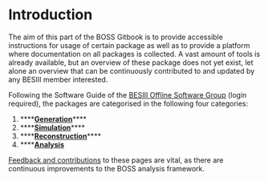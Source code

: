 # Introduction

The aim of this part of the BOSS Gitbook is to provide accessible instructions for usage of certain package as well as to provide a platform where documentation on all packages is collected. A vast amount of tools is already available, but an overview of these package does not yet exist, let alone an overview that can be continuously contributed to and updated by any BESIII member interested.

Following the Software Guide of the [BESIII Offline Software Group](https://docbes3.ihep.ac.cn/~offlinesoftware/index.php/Main_Page) \(login required\), the packages are categorised in the following four categories:

1. \*\*\*\*[**Generation**](generation.md)\*\*\*\*
2. \*\*\*\*[**Simulation**](simulation.md)\*\*\*\*
3. \*\*\*\*[**Reconstruction**](reconstruction.md)\*\*\*\*
4. \*\*\*\*[**Analysis**](analysis/)

[Feedback and contributions](../appendices/contributing.md) to these pages are vital, as there are continuous improvements to the BOSS analysis framework.

